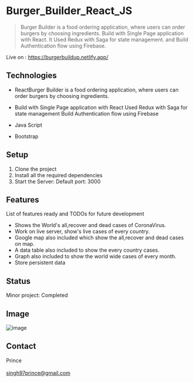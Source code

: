 # Burger_Builder_React_JS
> Burger Builder is a food ordering application, where users can order burgers by choosing ingredients.
> Build with Single Page application with React.
  It Used Redux with Saga for state management.
  and Build Authentication flow using Firebase.

Live on : https://burgerbuildup.netlify.app/

## Technologies
* ReactBurger Builder is a food ordering application, where users can order burgers by choosing ingredients.
* Build with Single Page application with React
Used Redux with Saga for state management
Build Authentication flow using Firebase

* Java Script
* Bootstrap

## Setup
1. Clone the project
2. Install all the required dependencies
3. Start the Server: Default port: 3000

## Features
List of features ready and TODOs for future development
*  Shows the World's all,recover and dead cases of CoronaVirus.
*  Work on live server, show's live cases of every country. 
*  Google map also included which show the all,recover and dead cases on map.
*  A data table also included to show the every country cases.
*  Graph also included to show the world wide cases of every month.
*  Store persistent data

## Status
Minor project: Completed

## Image
![image](https://user-images.githubusercontent.com/82977704/122779983-0856ce00-d2cc-11eb-8778-bfe8d476bfd5.png)


## Contact
Prince
<br/>
<br/>
singh97prince@gmail.com
